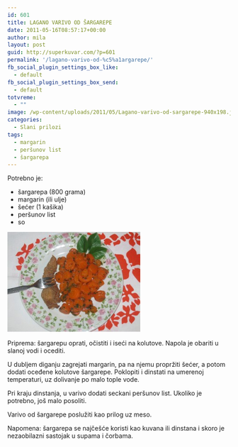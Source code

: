 ```yaml
---
id: 601
title: LAGANO VARIVO OD ŠARGAREPE
date: 2011-05-16T08:57:17+00:00
author: mila
layout: post
guid: http://superkuvar.com/?p=601
permalink: '/lagano-varivo-od-%c5%a1argarepe/'
fb_social_plugin_settings_box_like:
  - default
fb_social_plugin_settings_box_send:
  - default
totvreme:
  - ""
image: /wp-content/uploads/2011/05/Lagano-varivo-od-sargarepe-940x198.jpg
categories:
  - Slani prilozi
tags:
  - margarin
  - peršunov list
  - šargarepa
---
```

Potrebno je:

  * šargarepa (800 grama)
  * margarin (ili ulje)
  * šećer (1 kašika)
  * peršunov list
  * so

<img class="alignnone size-medium wp-image-5113" src="/wp-content/uploads/2011/05/Lagano-varivo-od-sargarepe-300x225.jpg" alt="Lagano varivo od sargarepe" width="300" height="225" /> 

Priprema: šargarepu oprati, očistiti i iseći na kolutove. Napola je obariti u slanoj vodi i ocediti.

U dubljem diganju zagrejati margarin, pa na njemu propržiti šećer, a potom dodati oceđene kolutove šargarepe. Poklopiti i dinstati na umerenoj temperaturi, uz dolivanje po malo tople vode.

Pri kraju dinstanja, u varivo dodati seckani peršunov list. Ukoliko je potrebno, još malo posoliti.

Varivo od šargarepe poslužiti kao prilog uz meso.

Napomena: šargarepa se najčešće koristi kao kuvana ili dinstana i skoro je nezaobilazni sastojak u supama i čorbama.